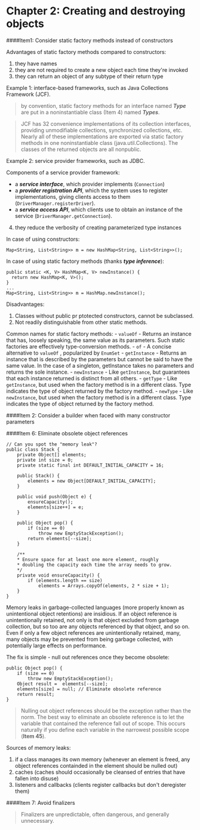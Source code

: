 Chapter 2: Creating and destroying objects
===

####Item1: Consider static factory methods instead of constructors

Advantages of static factory methods compared to constructors:

1. they have names
2. they are not required to create a new object each time they're invoked
3. they can return an object of any subtype of their return type
  
  Example 1: interface-based frameworks, such as Java Collections Framework (JCF).
  
  > by convention, static factory methods for an interface named ***Type*** are put in a noninstantiable class (Item 4) named ***Types***.
  
  > JCF has 32 convenience implementations of its collection interfaces, providing unmodifiable collections, synchronized collections, etc. Nearly all of these implementations are exported via static factory methods in one noninstantiable class (java.util.Collections). The classes of the returned objects are all nonpublic.
  
  Example 2: service provider frameworks, such as JDBC.
  
  Components of a service provider framework:
  
  - a ***service interface***, which provider implements (`Connection`)
  - a ***provider registration API***, which the system uses to register implementations, giving clients access to them (`DriverManager.registerDriver`).
  - a ***service access API***, which clients use to obtain an instance of the service (`DriverManager.getConnection`).
  
4. they reduce the verbosity of creating parameterized type instances
  
  In case of using constructors:

  ```Map<String, List<String>> m = new HashMap<String, List<String>>();```

  In case of using static factory methods (thanks ***type inference***):
  ```
  public static <K, V> HashMap<K, V> newInstance() {
    return new HashMap<K, V>();
  }
  ...
  Map<String, List<String>> m = HashMap.newInstance();
  ```
  
Disadvantages:

1. Classes without public pr ptotected constructors, cannot be subclassed.
2. Not readily distinguishable from other static methods.
  
  Common names for static factory methods:
    - `valueOf` - Returns an instance that has, loosely speaking, the same value as its parameters. Such static factories are effectively type-conversion methods.
    - `of` - A concise alternative to `valueOf` , popularized by `EnumSet`
    - `getInstance` - Returns an instance that is described by the parameters but cannot be said to have the same value. In the case of a singleton, getInstance takes no parameters and returns the sole instance.
    - `newInstance` - Like `getInstance`, but guarantees that each instance returned is distinct from all others.
    - `getType` - Like `getInstance`, but used when the factory method is in a different class. Type indicates the type of object returned by the factory method.
    - `newType` - Like `newInstance`, but used when the factory method is in a different class. Type indicates the type of object returned by the factory method.

####Item 2: Consider a builder when faced with many constructor parameters

####Item 6: Eliminate obsolete object references

```
// Can you spot the "memory leak"?
public class Stack {
    private Object[] elements;
    private int size = 0;
    private static final int DEFAULT_INITIAL_CAPACITY = 16;
    
    public Stack() {
        elements = new Object[DEFAULT_INITIAL_CAPACITY];
    }
    
    public void push(Object e) {
        ensureCapacity();
        elements[size++] = e;
    }

    public Object pop() {
        if (size == 0)
            throw new EmptyStackException();
        return elements[--size];
    }
    
    /**
    * Ensure space for at least one more element, roughly
    * doubling the capacity each time the array needs to grow.
    */
    private void ensureCapacity() {
        if (elements.length == size)
            elements = Arrays.copyOf(elements, 2 * size + 1);
    }
}
```

Memory leaks in garbage-collected languages (more properly known as unintentional object retentions) are insidious. If an object reference is unintentionally retained, not only is that object excluded from garbage collection, but so too are any objects referenced by that object, and so on. Even if only a few object references are unintentionally retained, many, many objects may be prevented from being garbage collected, with potentially large effects on performance.

The fix is simple - null out references once they become obsolete:

```
public Object pop() {
    if (size == 0)
        throw new EmptyStackException();
    Object result =  elements[--size];    
    elements[size] = null; // Eliminate obsolete reference    
    return result;
}
```

> Nulling out object references should be the exception rather than the norm. The best way to eliminate an obsolete reference is to let the variable that contained the reference fall out of scope. This occurs naturally if you define each variable in the narrowest possible scope (**Item 45**).

Sources of memory leaks:

1. if a class manages its own memory (whenever an element is freed, any object references containded in the element should be nulled out) 
2. caches (caches should occasionally be cleansed of entries that have fallen into disuse)
3. listeners and callbacks (clients register callbacks but don't deregister them)
 

####Item 7: Avoid finalizers

> Finalizers are unpredictable, often dangerous, and generally unnecessary.
